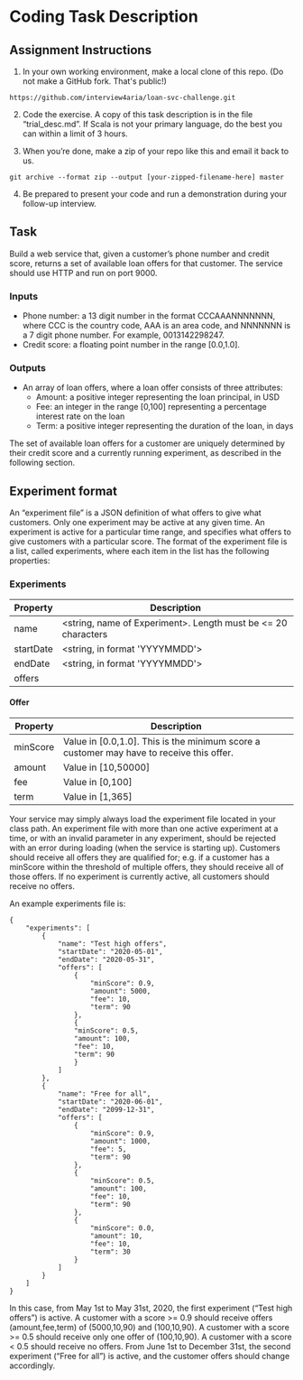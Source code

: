 # Coding Task Description

## Assignment Instructions

1. In your own working environment, make a local clone of this repo.  (Do not make a GitHub fork.  That's public!)

```https://github.com/interview4aria/loan-svc-challenge.git```

2. Code the exercise.  A copy of this task description is in the file “trial_desc.md”.
If Scala is not your primary language, do the best you can within a limit of 3 hours. 

3. When you’re done, make a zip of your repo like this and email it back to us.

```git archive --format zip --output [your-zipped-filename-here] master```

4. Be prepared to present your code and run a demonstration during your follow-up interview.


## Task
 
Build a web service that, given a customer’s phone number and credit score, returns a set of 
available loan offers for that customer. The service should use HTTP and run on port 9000. 
 
### Inputs
* Phone number: a 13 digit number in the format CCCAAANNNNNNN, where CCC is 
the country code, AAA is an area code, and NNNNNNN is a 7 digit phone number. 
For example, 0013142298247. 
* Credit score: a floating point number in the range [0.0,1.0]. 
 
### Outputs
* An array of loan offers, where a loan offer consists of three attributes: 
  * Amount: a positive integer representing the loan principal, in USD 
  * Fee: an integer in the range [0,100] representing a percentage interest rate 
on the loan 
  * Term: a positive integer representing the duration of the loan, in days 

The set of available loan offers for a customer are uniquely determined by their credit score 
and a currently running experiment, as described in the following section. 
 
## Experiment format
 
An “experiment file” is a JSON definition of what offers to give what customers. Only one 
experiment may be active at any given time. An experiment is active for a particular time 
range, and specifies what offers to give customers with a particular score. The format of the 
experiment file is a list, called experiments, where each item in the list has the following 
properties: 
 
### Experiments
| Property   | Description |
|------------|-------------|
| name       | <string, name of Experiment>. Length must be <= 20 characters 
| startDate  | <string, in format 'YYYY­MM­DD'>
| endDate    | <string, in format 'YYYY­MM­DD'>
| offers     | <list of Offer> 


#### Offer
| Property   | Description |
|------------|-------------|
| minScore   | <double> Value in [0.0,1.0]. This is the minimum score a customer may have to receive this offer.
| amount     | <integer> Value in [10,50000]
| fee        | <integer> Value in [0,100]
| term       | <integer> Value in [1,365] 

 
Your service may simply always load the experiment file located in your class path.
An experiment file with more than one active experiment at a time, or with an invalid parameter in
any experiment, should be rejected with an error during loading (when the service is starting up).
Customers should receive all offers they are qualified for; e.g. if a customer has a minScore within the
threshold of multiple offers, they should receive all of those offers. If no experiment is currently active,
all customers should receive no offers. 
 
An example experiments file is: 

~~~~
{
    "experiments": [
        {
            "name": "Test high offers",
            "startDate": "2020-05-01",
            "endDate": "2020-05-31",
            "offers": [
                {
                    "minScore": 0.9,
                    "amount": 5000,
                    "fee": 10,
                    "term": 90
                },
                {
                "minScore": 0.5,
                "amount": 100,
                "fee": 10,
                "term": 90
                }
            ]
        },
        {
            "name": "Free for all",
            "startDate": "2020-06-01",
            "endDate": "2099-12-31",
            "offers": [
                {
                    "minScore": 0.9,
                    "amount": 1000,
                    "fee": 5,
                    "term": 90
                },
                {
                    "minScore": 0.5,
                    "amount": 100,
                    "fee": 10,
                    "term": 90
                },
                {
                    "minScore": 0.0,
                    "amount": 10,
                    "fee": 10,
                    "term": 30
                }
            ]
        }
    ]
}
~~~~

In this case, from May 1st to May 31st, 2020, the first experiment (“Test high offers”) is 
active. A customer with a score >= 0.9 should receive offers (amount,fee,term) of 
(5000,10,90) and (100,10,90). A customer with a score >= 0.5 should receive only one offer 
of (100,10,90). A customer with a score < 0.5 should receive no offers. From June 1st to 
December 31st, the second experiment (“Free for all”) is active, and the customer offers 
should change accordingly. 


